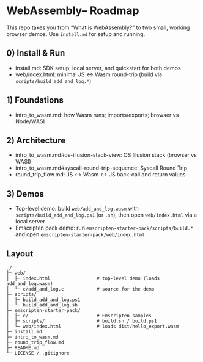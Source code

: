 # WebAssembly– Roadmap

This repo takes you from “What is WebAssembly?” to two small, working browser demos. Use `install.md` for setup and running.

## 0) Install & Run
- install.md: SDK setup, local server, and quickstart for both demos
- web/index.html: minimal JS ↔ Wasm round-trip (build via `scripts/build_add_and_log.*`)

## 1) Foundations
- intro_to_wasm.md: how Wasm runs; imports/exports; browser vs Node/WASI

## 2) Architecture
- intro_to_wasm.md#os-illusion-stack-view: OS Illusion stack (browser vs WASI)
- intro_to_wasm.md#syscall-round-trip-sequence: Syscall Round Trip
- round_trip_flow.md: JS ↔ Wasm ↔ JS back-call and return values

## 3) Demos
- Top-level demo: build `web/add_and_log.wasm` with `scripts/build_add_and_log.ps1` (or `.sh`), then open `web/index.html` via a local server
- Emscripten pack demo: run `emscripten-starter-pack/scripts/build.*` and open `emscripten-starter-pack/web/index.html`

## Layout
```
./
├─ web/
│  ├─ index.html                 # top-level demo (loads add_and_log.wasm)
│  └─ c/add_and_log.c            # source for the demo
├─ scripts/
│  ├─ build_add_and_log.ps1
│  └─ build_add_and_log.sh
├─ emscripten-starter-pack/
│  ├─ c/                         # Emscripten samples
│  ├─ scripts/                   # build.sh / build.ps1
│  └─ web/index.html             # loads dist/hello_export.wasm
├─ install.md
├─ intro_to_wasm.md
├─ round_trip_flow.md
├─ README.md
└─ LICENSE / .gitignore
```
